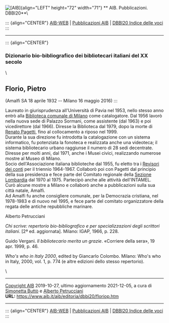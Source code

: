 ![\[AIB\]](/aib/wi/aibv72.gif){align="LEFT" height="72" width="71"}
** AIB. Pubblicazioni. DBBI20**\

::: {align="CENTER"}
[AIB-WEB](/) \| [Pubblicazioni AIB](/pubblicazioni/) \| [DBBI20 Indice
delle voci](dbbi20.htm)
:::

------------------------------------------------------------------------

::: {align="CENTER"}
### Dizionario bio-bibliografico dei bibliotecari italiani del XX secolo

\

## Florio, Pietro

(Amalfi SA 18 aprile 1932 -- Milano 16 maggio 2016)
:::

Laureato in giurisprudenza all\'Università di Pavia nel 1953, nello
stesso anno entrò alla [Biblioteca comunale di
Milano](/aib/stor/teche/mi-com.htm) come catalogatore. Dal 1956 lavorò
nella nuova sede di Palazzo Sormani, come assistente (dal 1963) e poi
vicedirettore (dal 1966). Diresse la Biblioteca dal 1979, dopo la morte
di [Renato Pagetti](pagetti.htm), fino al collocamento a riposo nel
1999.\
Durante la sua direzione fu introdotta la catalogazione con un sistema
informatico, fu potenziata la fonoteca e realizzata anche una videoteca;
il sistema bibliotecario urbano raggiunse il numero di 28 sedi
decentrate.\
Diresse per molti anni, dal 1971, anche i Musei civici, realizzando
numerose mostre al Museo di Milano.\
Socio dell\'Associazione italiana biblioteche dal 1955, fu eletto tra i
[Revisori dei conti](/aib/stor/cariche60.htm) per il triennio 1964-1967.
Collaborò poi con Pagetti dal principio della sua presidenza e fece
parte del Comitato regionale della [Sezione
Lombardia](/aib/stor/sezioni/lom.htm) dal 1970 al 1975. Partecipò anche
alle attività dell\'INTAMEL.\
Curò alcune mostre a Milano e collaborò anche a pubblicazioni sulla sua
città natale, Amalfi.\
Ad Amalfi fu anche consigliere comunale, per la Democrazia cristiana,
nel 1978-1983 e di nuovo nel 1995, e fece parte del comitato
organizzatore della regata delle antiche repubbliche marinare.

Alberto Petrucciani

*Chi scrive: repertorio bio-bibliografico e per specializzazioni degli
scrittori italiani*. \[2ª ed. aggiornata\]. Milano: IGAP, 1966, p. 228.

Guido Vergani. *Il bibliotecario merita un grazie*. «Corriere della
sera», 19 apr. 1999, p. 46.

*Who\'s who in Italy 2000*, edited by Giancarlo Colombo. Milano: Who\'s
who in Italy, 2000, vol. 1, p. 774 (e altre edizioni dello stesso
repertorio).

\

------------------------------------------------------------------------

[Copyright AIB](/su-questo-sito/dichiarazione-di-copyright-aib-web/)
2019-10-27, ultimo aggiornamento 2021-12-05, a cura di [Simonetta
Buttò](/aib/redazione3.htm) e [Alberto
Petrucciani](/su-questo-sito/redazione-aib-web/)\
**URL:** https://www.aib.it/aib/editoria/dbbi20/floriop.htm

------------------------------------------------------------------------

::: {align="CENTER"}
[AIB-WEB](/) \| [Pubblicazioni AIB](/pubblicazioni/) \| [DBBI20 Indice
delle voci](dbbi20.htm)
:::
